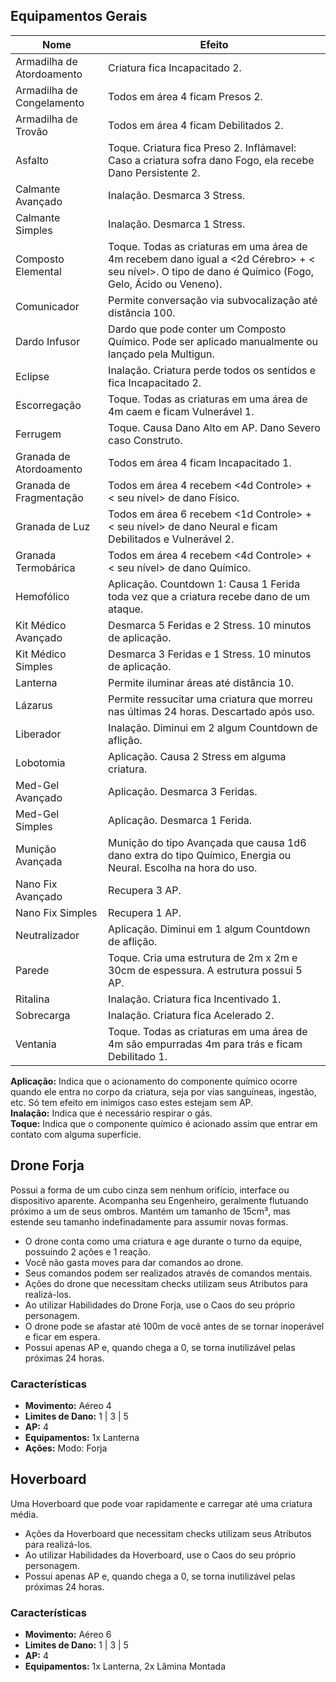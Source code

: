 ## Equipamentos Gerais

| Nome                      | Efeito                                                                                                                                                |
| ------------------------- | ----------------------------------------------------------------------------------------------------------------------------------------------------- |
| Armadilha de Atordoamento | Criatura fica Incapacitado 2.                                                                                                                         |
| Armadilha de Congelamento | Todos em área 4 ficam Presos 2.                                                                                                                       |
| Armadilha de Trovão       | Todos em área 4 ficam Debilitados 2.                                                                                                                  |
| Asfalto                   | Toque. Criatura fica Preso 2. Inflámavel: Caso a criatura sofra dano Fogo, ela recebe Dano Persistente 2.                                             |
| Calmante Avançado         | Inalação. Desmarca 3 Stress.                                                                                                                          |
| Calmante Simples          | Inalação. Desmarca 1 Stress.                                                                                                                          |
| Composto Elemental        | Toque. Todas as criaturas em uma área de 4m recebem dano igual a <2d Cérebro> + < seu nível>. O tipo de dano é Químico (Fogo, Gelo, Ácido ou Veneno). |
| Comunicador               | Permite conversação via subvocalização até distância 100.                                                                                             |
| Dardo Infusor             | Dardo que pode conter um Composto Químico. Pode ser aplicado manualmente ou lançado pela Multigun.                                                    |
| Eclipse                   | Inalação. Criatura perde todos os sentidos e fica Incapacitado 2.                                                                                     |
| Escorregação              | Toque. Todas as criaturas em uma área de 4m caem e ficam Vulnerável 1.                                                                                |
| Ferrugem                  | Toque. Causa Dano Alto em AP. Dano Severo caso Construto.                                                                                             |
| Granada de Atordoamento   | Todos em área 4 ficam Incapacitado 1.                                                                                                                 |
| Granada de Fragmentação   | Todos em área 4 recebem <4d Controle> + < seu nível> de dano Físico.                                                                                  |
| Granada de Luz            | Todos em área 6 recebem <1d Controle> + < seu nível> de dano Neural e ficam Debilitados e Vulnerável 2.                                               |
| Granada Termobárica       | Todos em área 4 recebem <4d Controle> + < seu nível> de dano Químico.                                                                                 |
| Hemofólico                | Aplicação. Countdown 1: Causa 1 Ferida toda vez que a criatura recebe dano de um ataque.                                                              |
| Kit Médico Avançado       | Desmarca 5 Feridas e 2 Stress. 10 minutos de aplicação.                                                                                               |
| Kit Médico Simples        | Desmarca 3 Feridas e 1 Stress. 10 minutos de aplicação.                                                                                               |
| Lanterna                  | Permite iluminar áreas até distância 10.                                                                                                              |
| Lázarus                   | Permite ressucitar uma criatura que morreu nas últimas 24 horas. Descartado após uso.                                                                 |
| Liberador                 | Inalação. Diminui em 2 algum Countdown de aflição.                                                                                                    |
| Lobotomia                 | Aplicação. Causa 2 Stress em alguma criatura.                                                                                                         |
| Med-Gel Avançado          | Aplicação. Desmarca 3 Feridas.                                                                                                                        |
| Med-Gel Simples           | Aplicação. Desmarca 1 Ferida.                                                                                                                         |
| Munição Avançada          | Munição do tipo Avançada que causa 1d6 dano extra do tipo Químico, Energia ou Neural. Escolha na hora do uso.                                         |
| Nano Fix Avançado         | Recupera 3 AP.                                                                                                                                        |
| Nano Fix Simples          | Recupera 1 AP.                                                                                                                                        |
| Neutralizador             | Aplicação. Diminui em 1 algum Countdown de aflição.                                                                                               |
| Parede                    | Toque. Cria uma estrutura de 2m x 2m e 30cm de espessura. A estrutura possui 5 AP.                                                                    |
| Ritalina                  | Inalação. Criatura fica Incentivado 1.                                                                                                                |
| Sobrecarga                | Inalação. Criatura fica Acelerado 2.                                                                                                                  |
| Ventania                  | Toque. Todas as criaturas em uma área de 4m são empurradas 4m para trás e ficam Debilitado 1.                                                         |

**Aplicação:** Indica que o acionamento do componente químico ocorre quando ele entra no corpo da criatura, seja por vias sanguíneas, ingestão, etc. Só tem efeito em inimigos caso estes estejam sem AP.   
**Inalação:** Indica que é necessário respirar o gás.  
**Toque:** Indica que o componente químico é acionado assim que entrar em contato com alguma superfície.

## Drone Forja

Possui a forma de um cubo cinza sem nenhum orifício, interface ou dispositivo aparente. Acompanha seu Engenheiro, geralmente flutuando próximo a um de seus ombros. Mantém um tamanho de 15cm³, mas estende seu tamanho indefinadamente para assumir novas formas.

- O drone conta como uma criatura e age durante o turno da equipe, possuindo 2 ações e 1 reação.
- Você não gasta moves para dar comandos ao drone.
- Seus comandos podem ser realizados através de comandos mentais.
- Ações do drone que necessitam checks utilizam seus Atributos para realizá-los.
- Ao utilizar Habilidades do Drone Forja, use o Caos do seu próprio personagem.
- O drone pode se afastar até 100m de você antes de se tornar inoperável e ficar em espera.
- Possui apenas AP e, quando chega a 0, se torna inutilizável pelas próximas 24 horas.

### Características

- **Movimento:** Aéreo 4
- **Limites de Dano:** 1 | 3 | 5
- **AP:** 4
- **Equipamentos:** 1x Lanterna
- **Ações:** Modo: Forja

## Hoverboard

Uma Hoverboard que pode voar rapidamente e carregar até uma criatura média.

- Ações da Hoverboard que necessitam checks utilizam seus Atributos para realizá-los.
- Ao utilizar Habilidades da Hoverboard, use o Caos do seu próprio personagem.
- Possui apenas AP e, quando chega a 0, se torna inutilizável pelas próximas 24 horas.

### Características

- **Movimento:** Aéreo 6
- **Limites de Dano:** 1 | 3 | 5
- **AP:** 4
- **Equipamentos:** 1x Lanterna, 2x Lâmina Montada
